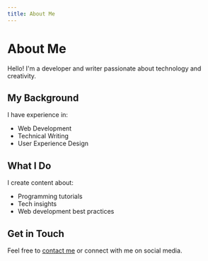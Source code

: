 ```yaml
---
title: About Me
---
```


# About Me

Hello! I'm a developer and writer passionate about technology and creativity.

## My Background

I have experience in:
- Web Development
- Technical Writing
- User Experience Design

## What I Do

I create content about:
- Programming tutorials
- Tech insights
- Web development best practices

## Get in Touch

Feel free to [contact me](/contact) or connect with me on social media. 